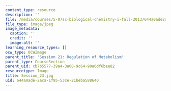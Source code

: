 ```yaml
---
content_type: resource
description: ''
file: /media/courses/5-07sc-biological-chemistry-i-fall-2013/644a0ade2aca1f9553ce21beba588640_Session_23.jpg
file_type: image/jpeg
image_metadata:
  caption: ''
  credit: ''
  image-alt: ''
learning_resource_types: []
ocw_type: OCWImage
parent_title: 'Session 21: Regulation of Metabolism'
parent_type: CourseSection
parent_uid: cb7b5577-39a4-3a08-9c64-90a6df6bee82
resourcetype: Image
title: Session_23.jpg
uid: 644a0ade-2aca-1f95-53ce-21beba588640
---
```

